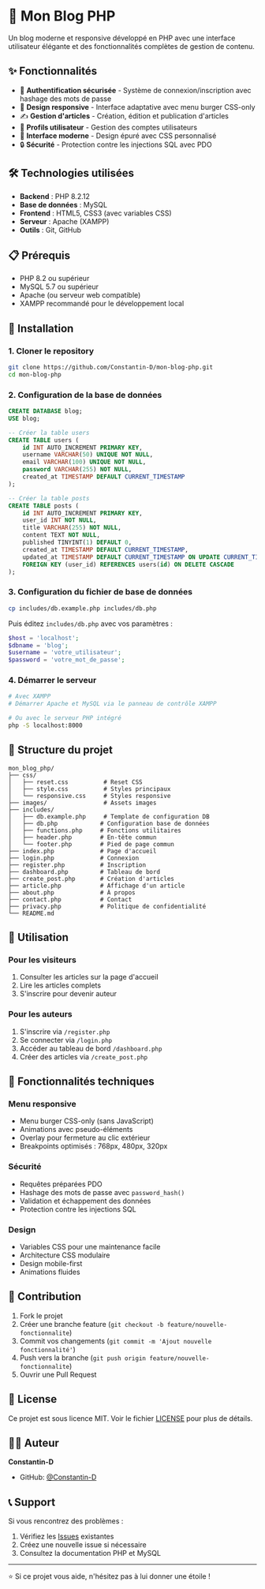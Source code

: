 # 📝 Mon Blog PHP

Un blog moderne et responsive développé en PHP avec une interface utilisateur élégante et des fonctionnalités complètes de gestion de contenu.

## ✨ Fonctionnalités

- 🔐 **Authentification sécurisée** - Système de connexion/inscription avec hashage des mots de passe
- 📱 **Design responsive** - Interface adaptative avec menu burger CSS-only
- ✍️ **Gestion d'articles** - Création, édition et publication d'articles
- 👤 **Profils utilisateur** - Gestion des comptes utilisateurs
- 🎨 **Interface moderne** - Design épuré avec CSS personnalisé
- 🔒 **Sécurité** - Protection contre les injections SQL avec PDO

## 🛠️ Technologies utilisées

- **Backend** : PHP 8.2.12
- **Base de données** : MySQL
- **Frontend** : HTML5, CSS3 (avec variables CSS)
- **Serveur** : Apache (XAMPP)
- **Outils** : Git, GitHub

## 📋 Prérequis

- PHP 8.2 ou supérieur
- MySQL 5.7 ou supérieur
- Apache (ou serveur web compatible)
- XAMPP recommandé pour le développement local

## 🚀 Installation

### 1. Cloner le repository

```bash
git clone https://github.com/Constantin-D/mon-blog-php.git
cd mon-blog-php
```

### 2. Configuration de la base de données

```sql
CREATE DATABASE blog;
USE blog;

-- Créer la table users
CREATE TABLE users (
    id INT AUTO_INCREMENT PRIMARY KEY,
    username VARCHAR(50) UNIQUE NOT NULL,
    email VARCHAR(100) UNIQUE NOT NULL,
    password VARCHAR(255) NOT NULL,
    created_at TIMESTAMP DEFAULT CURRENT_TIMESTAMP
);

-- Créer la table posts
CREATE TABLE posts (
    id INT AUTO_INCREMENT PRIMARY KEY,
    user_id INT NOT NULL,
    title VARCHAR(255) NOT NULL,
    content TEXT NOT NULL,
    published TINYINT(1) DEFAULT 0,
    created_at TIMESTAMP DEFAULT CURRENT_TIMESTAMP,
    updated_at TIMESTAMP DEFAULT CURRENT_TIMESTAMP ON UPDATE CURRENT_TIMESTAMP,
    FOREIGN KEY (user_id) REFERENCES users(id) ON DELETE CASCADE
);
```

### 3. Configuration du fichier de base de données

```bash
cp includes/db.example.php includes/db.php
```

Puis éditez `includes/db.php` avec vos paramètres :

```php
$host = 'localhost';
$dbname = 'blog';
$username = 'votre_utilisateur';
$password = 'votre_mot_de_passe';
```

### 4. Démarrer le serveur

```bash
# Avec XAMPP
# Démarrer Apache et MySQL via le panneau de contrôle XAMPP

# Ou avec le serveur PHP intégré
php -S localhost:8000
```

## 📁 Structure du projet

```
mon_blog_php/
├── css/
│   ├── reset.css          # Reset CSS
│   ├── style.css          # Styles principaux
│   └── responsive.css     # Styles responsive
├── images/                # Assets images
├── includes/
│   ├── db.example.php     # Template de configuration DB
│   ├── db.php            # Configuration base de données
│   ├── functions.php     # Fonctions utilitaires
│   ├── header.php        # En-tête commun
│   └── footer.php        # Pied de page commun
├── index.php             # Page d'accueil
├── login.php             # Connexion
├── register.php          # Inscription
├── dashboard.php         # Tableau de bord
├── create_post.php       # Création d'articles
├── article.php           # Affichage d'un article
├── about.php             # À propos
├── contact.php           # Contact
├── privacy.php           # Politique de confidentialité
└── README.md
```

## 🎯 Utilisation

### Pour les visiteurs

1. Consulter les articles sur la page d'accueil
2. Lire les articles complets
3. S'inscrire pour devenir auteur

### Pour les auteurs

1. S'inscrire via `/register.php`
2. Se connecter via `/login.php`
3. Accéder au tableau de bord `/dashboard.php`
4. Créer des articles via `/create_post.php`

## 🔧 Fonctionnalités techniques

### Menu responsive

- Menu burger CSS-only (sans JavaScript)
- Animations avec pseudo-éléments
- Overlay pour fermeture au clic extérieur
- Breakpoints optimisés : 768px, 480px, 320px

### Sécurité

- Requêtes préparées PDO
- Hashage des mots de passe avec `password_hash()`
- Validation et échappement des données
- Protection contre les injections SQL

### Design

- Variables CSS pour une maintenance facile
- Architecture CSS modulaire
- Design mobile-first
- Animations fluides

## 🤝 Contribution

1. Fork le projet
2. Créer une branche feature (`git checkout -b feature/nouvelle-fonctionnalite`)
3. Commit vos changements (`git commit -m 'Ajout nouvelle fonctionnalité'`)
4. Push vers la branche (`git push origin feature/nouvelle-fonctionnalite`)
5. Ouvrir une Pull Request

## 📝 License

Ce projet est sous licence MIT. Voir le fichier [LICENSE](LICENSE) pour plus de détails.

## 👨‍💻 Auteur

**Constantin-D**

- GitHub: [@Constantin-D](https://github.com/Constantin-D)

## 📞 Support

Si vous rencontrez des problèmes :

1. Vérifiez les [Issues](https://github.com/Constantin-D/mon-blog-php/issues) existantes
2. Créez une nouvelle issue si nécessaire
3. Consultez la documentation PHP et MySQL

---

⭐ Si ce projet vous aide, n'hésitez pas à lui donner une étoile !
